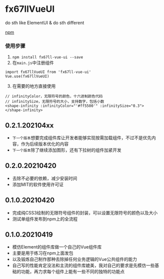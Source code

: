 # fx67llVueUI
do sth like ElementUI & do sth different

[npm](https://www.npmjs.com/package/fx67ll-vue-ui "npm")

### 使用步骤
1. `npm install fx67ll-vue-ui --save`
2. 在`main.js`中注册组件
```
import fx67llVueUI from 'fx67ll-vue-ui'
Vue.use(fx67llVueUI)
```
3. 在需要的地方直接使用
```
// infinityColor，无限符号的颜色，十六进制颜色代码
// infinitySize，无限符号的大小，支持数字，包括小数
<shape-infinity :infinityColor="'#ff5500'" :infinitySize="0.3"></shape-infinity>
```

## 0.2.1.202104xx
* `下一个版本`想要完成组件库让开发者能够实现按需加载组件，不过不是优先内容，作为后续版本优化的内容
* `下一个版本`除了继续添加图形，还有下拉树的组件加紧开发

## 0.2.0.20210420
* 去除不必要的依赖，减少安装时间
* 添加MIT的软件使用许可证

## 0.1.0.20210420
* 完成纯CSS3绘制的无限符号组件的封装，可以设置无限符号的颜色以及大小
* 测试单组件发布到npm上的全流程

## 0.1.0.20210419
* 模仿Element的组件库做一个自己的Vue组件库
* 主要是用于练习在npm上面发包
* 以及锻炼自己制作那种去除掉任何业务逻辑的Vue公共组件的能力
* 自己写的性能肯定没法和主流的组件库媲美，我对自己的要求是先模仿一些基础的功能，再力求每个组件上能有一些不同的独特的功能点